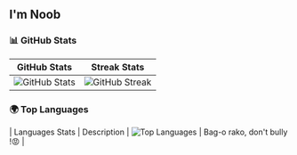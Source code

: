 ## I'm Noob

### 📊 GitHub Stats

| GitHub Stats | Streak Stats |
|--------------|--------------|
| ![GitHub Stats](https://github-readme-stats.vercel.app/api?username=CedBentuzal&show_icons=true&theme=radical) | ![GitHub Streak](https://github-readme-streak-stats.herokuapp.com/?user=CedBentuzal&theme=radical) |

### 🌍 Top Languages 

| Languages Stats | Description |
![Top Languages](https://github-readme-stats.vercel.app/api/top-langs/?username=CedBentuzal&layout=compact&theme=radical) | Bag-o rako, don't bully !😡 |




